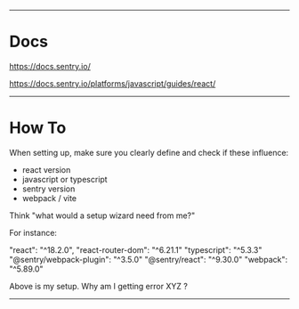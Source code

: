 
-------------------------------------------------------

# Docs

https://docs.sentry.io/

https://docs.sentry.io/platforms/javascript/guides/react/

-------------------------------------------------------

# How To

When setting up, make sure you clearly define and check if these influence:
 - react version
 - javascript or typescript
 - sentry version
 - webpack / vite
 
Think "what would a setup wizard need from me?"

For instance:

"react": "^18.2.0",
"react-router-dom": "^6.21.1"
"typescript": "^5.3.3"
"@sentry/webpack-plugin": "^3.5.0"
"@sentry/react": "^9.30.0"
"webpack": "^5.89.0"

Above is my setup. Why am I getting error XYZ ?

-------------------------------------------------------

# 

